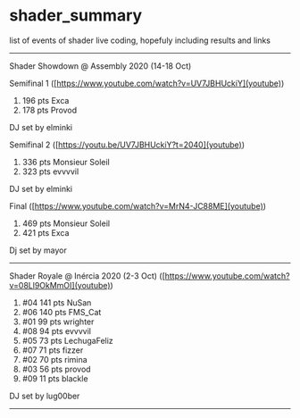 # shader_summary
list of events of shader live coding, hopefuly including results and links

----

Shader Showdown @ Assembly 2020 (14-18 Oct)

Semifinal 1 ([https://www.youtube.com/watch?v=UV7JBHUckiY](youtube))
  1.   196 pts   Exca
  2.   178 pts   Provod

DJ set by elminki

Semifinal 2 ([https://youtu.be/UV7JBHUckiY?t=2040](youtube))
  1.   336 pts   Monsieur Soleil
  2.   323 pts   evvvvil

DJ set by elminki

Final ([https://www.youtube.com/watch?v=MrN4-JC88ME](youtube))
  1.   469 pts   Monsieur Soleil
  2.   421 pts   Exca

Dj set by mayor

---  

Shader Royale @ Inércia 2020 (2-3 Oct) ([https://www.youtube.com/watch?v=08Ll9OkMmOI](youtube))

1.  #04   141 pts    NuSan
2.  #06   140 pts    FMS_Cat
3.  #01    99 pts    wrighter
4.  #08    94 pts    evvvvil
5.  #05    73 pts    LechugaFeliz
6.  #07    71 pts    fizzer
7.  #02    70 pts    rimina
8.  #03    56 pts    provod
9.  #09    11 pts    blackle

DJ set by lug00ber

---

